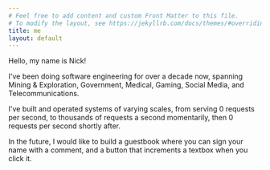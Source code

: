 ```yaml
---
# Feel free to add content and custom Front Matter to this file.
# To modify the layout, see https://jekyllrb.com/docs/themes/#overriding-theme-defaults
title: me
layout: default
---
```

Hello, my name is Nick!

I've been doing software engineering for over a decade now, spanning Mining & Exploration, Government, Medical, Gaming, Social Media, and Telecommunications.

I've built and operated systems of varying scales, from serving 0 requests per second, to thousands of requests a second momentarily, then 0 requests per second shortly after.

In the future, I would like to build a guestbook where you can sign your name with a comment, and a button that increments a textbox when you click it.